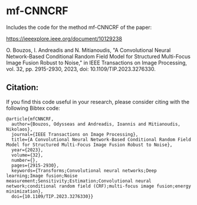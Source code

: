 # mf-CNNCRF
Includes the code for the method mf-CNNCRF of the paper: 

https://ieeexplore.ieee.org/document/10129238

O. Bouzos, I. Andreadis and N. Mitianoudis, "A Convolutional Neural Network-Based Conditional Random Field Model for Structured Multi-Focus Image Fusion Robust to Noise," in IEEE Transactions on Image Processing, vol. 32, pp. 2915-2930, 2023, doi: 10.1109/TIP.2023.3276330.

## Citation:
If you find this code useful in your research, please consider citing with the following Bibtex code:

```text
@article{mfCNNCRF,
  author={Bouzos, Odysseas and Andreadis, Ioannis and Mitianoudis, Nikolaos},
  journal={IEEE Transactions on Image Processing}, 
  title={A Convolutional Neural Network-Based Conditional Random Field Model for Structured Multi-Focus Image Fusion Robust to Noise}, 
  year={2023},
  volume={32},
  number={},
  pages={2915-2930},
  keywords={Transforms;Convolutional neural networks;Deep learning;Image fusion;Noise measurement;Sensitivity;Estimation;Convolutional neural network;conditional random field (CRF);multi-focus image fusion;energy minimization},
  doi={10.1109/TIP.2023.3276330}}
